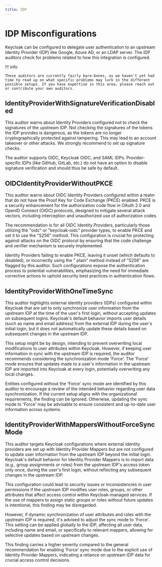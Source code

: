 ```yaml
---
title: IDP
---
```


# IDP Misconfigurations
Keycloak can be configured to delegate user authentication to an upstream Identity Provider (IDP) like Google, Azure AD, or an LDAP server. The IDP auditors check for problems related to how this integration is configured.

!!! info

    These auditors are currently fairly bare-bones, as we haven't yet had time to read up on what specific problems may lurk in the different possible setups. If you have expertise in this area, please reach out or contribute your own auditors.

## IdentityProviderWithSignatureVerificationDisabled

This auditor warns about Identity Providers configured not to check the signatures of the upstream IDP.
Not checking the signatures of the tokens the IDP provides is dangerous, as the tokens are no longer cryptographically protected against tampering.
This may lead to an account takeover or other attacks.
We strongly recommend to set up signature checks.

The auditor supports OIDC, Keycloak OIDC, and SAML IDPs.
Provider-specific IDPs (like GitHub, GitLab, etc.) do not have an option to disable signature verification and should thus be safe by default.

## OIDCIdentityProviderWithoutPKCE

This auditor warns about OIDC Identity Providers configured within a realm that do not have the Proof Key for Code
Exchange (PKCE) enabled. PKCE is a security enhancement for the authorization code flow in OAuth 2.0 and OpenID
Connect (OIDC) protocols, designed to mitigate several attack vectors, including interception and unauthorized use of
authorization codes.

The recommendation is for all OIDC Identity Providers, particularly those utilizing the "oidc" or "keycloak-oidc"
provider types, to enable PKCE and set it to use the "S256" method. This configuration is crucial for protecting against
attacks on the OIDC protocol by ensuring that the code challenge and verifier mechanism is securely implemented.

Identity Providers failing to enable PKCE, leaving it unset (which defaults to disabled), or incorrectly using the "
plain" method instead of "S256" are flagged by this auditor. Such configurations expose the authentication process to
potential vulnerabilities, emphasizing the need for immediate corrective actions to uphold security best practices in
authentication flows.

## IdentityProviderWithOneTimeSync

This auditor highlights external identity providers (IDPs) configured within Keycloak that are set to only synchronize
user information from the upstream IDP at the time of the user's first login, without accepting updates on subsequent
logins. Keycloak's default behavior imports user details (such as name and email address) from the external IDP during
the user's initial login, but it does not automatically update these details based on subsequent changes in the upstream
IDP.

This setup might be by design, intending to prevent overwriting local modifications to user attributes within Keycloak.
However, if keeping user information in sync with the upstream IDP is required, the auditor recommends considering the
synchronization mode 'Force'. The 'Force' mode ensures that updates made to a user's information in the upstream IDP are
imported into Keycloak at every login, potentially overwriting any local changes.

Entities configured without the 'Force' sync mode are identified by this auditor to encourage a review of the intended
behavior regarding user data synchronization. If the current setup aligns with the organizational requirements, the
finding can be ignored. Otherwise, updating the sync mode to 'Force' may be advisable to ensure consistent and
up-to-date user information across systems.

## IdentityProviderWithMappersWithoutForceSyncMode

This auditor targets Keycloak configurations where external identity providers are set up with Identity Provider Mappers
but are not configured to update user information from the upstream IDP beyond the initial login. Keycloak's default
behavior for Identity Provider Mappers is to import data (e.g., group assignments or roles) from the upstream IDP's
access token only once, during the user's first login, without reflecting any subsequent changes in the upstream IDP.

This configuration could lead to security issues or inconsistencies in user permissions if the upstream IDP modifies
user roles, groups, or other attributes that affect access control within Keycloak-managed services. If the use of
mappers to assign static groups or roles without future updates is intentional, this finding may be disregarded.

However, if dynamic synchronization of user attributes and roles with the upstream IDP is required, it's advised to
adjust the sync mode to 'Force'. This setting can be applied globally to the IDP, affecting all user data, including
name and email, or specifically to relevant mappers, allowing for selective updates based on upstream changes.

This finding carries a higher severity compared to the general recommendation for enabling 'Force' sync mode due to the
explicit use of Identity Provider Mappers, indicating a reliance on upstream IDP data for crucial access control
decisions.